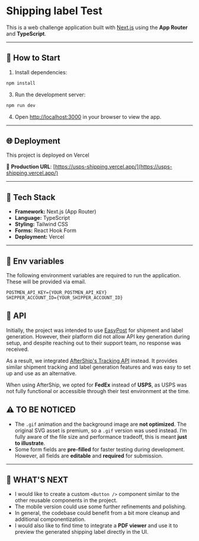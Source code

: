 # Shipping label Test

This is a web challenge application built with [Next.js](https://nextjs.org) using the **App Router** and **TypeScript**.

---

## 🚀 How to Start

1. Install dependencies:

```bash
npm install
```

3. Run the development server:

```bash
npm run dev
```

4. Open [http://localhost:3000](http://localhost:3000) in your browser to view the app.

---

## 🌐 Deployment

This project is deployed on Vercel

🔗 **Production URL**: [https://usps-shipping.vercel.app/](https://usps-shipping.vercel.app/)

---

## 🧱 Tech Stack

- **Framework:** Next.js (App Router)
- **Language:** TypeScript
- **Styling:** Tailwind CSS
- **Forms:** React Hook Form
- **Deployment:** Vercel

---

## 📁 Env variables

The following environment variables are required to run the application. These will be provided via email.

```
POSTMEN_API_KEY={YOUR_POSTMEN_API_KEY}
SHIPPER_ACCOUNT_ID={YOUR_SHIPPER_ACCOUNT_ID}
```


## 📁 API

Initially, the project was intended to use [EasyPost](https://app.easypost.com/) for shipment and label generation. However, their platform did not allow API key generation during setup, and despite reaching out to their support team, no response was received.

As a result, we integrated [AfterShip's Tracking API](https://www.aftership.com/docs/tracking/quickstart/api-quick-start) instead. It provides similar shipment tracking and label generation features and was easy to set up and use as an alternative.

When using AfterShip, we opted for **FedEx** instead of **USPS**, as USPS was not fully functional or accessible through their test environment at the time.



## ⚠️ TO BE NOTICED

- The `.gif` animation and the background image are **not optimized**. The original SVG asset is premium, so a `.gif` version was used instead. I’m fully aware of the file size and performance tradeoff, this is meant **just to illustrate**.
- Some form fields are **pre-filled** for faster testing during development. However, all fields are **editable** and **required** for submission.

---

## 🚧 WHAT'S NEXT

- I would like to create a custom `<Button />` component similar to the other reusable components in the project.
- The mobile version could use some further refinements and polishing.
- In general, the codebase could benefit from a bit more cleanup and additional componentization.
- I would also like to find time to integrate a **PDF viewer** and use it to preview the generated shipping label directly in the UI.